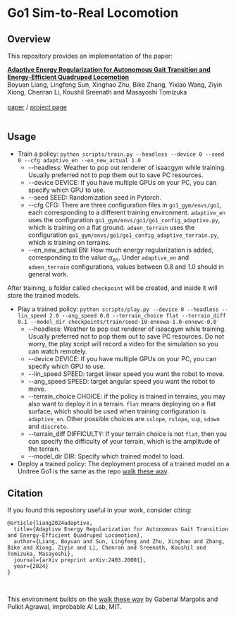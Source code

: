 # Go1 Sim-to-Real Locomotion

## Overview <a name="overview"></a>

This repository provides an implementation of the paper:

<td style="padding:20px;width:75%;vertical-align:middle">
      <a href="https://sites.google.com/berkeley.edu/efficient-locomotion" target="_blank">
      <b> Adaptive Energy Regularization for Autonomous Gait Transition and Energy-Efficient Quadruped Locomotion </b>
      </a>
      <br>
      Boyuan Liang, Lingfeng Sun, Xinghao Zhu, Bike Zhang, Yixiao Wang, Ziyin Xiong, Chenran Li, Koushil Sreenath and Masayoshi Tomizuka
      <br>
      <br>
      <a href="https://arxiv.org/abs/2403.20001">paper</a> /
      <a href="https://sites.google.com/berkeley.edu/efficient-locomotion" target="_blank">project page</a>
    <br>
</td>

<br>

## Usage <a name="Usage"></a>
* Train a policy: `python scripts/train.py --headless --device 0 --seed 0 --cfg adaptive_en --en_new_actual 1.0`
  + --headless: Weather to pop out renderer of isaacgym while training. Usually preferred not to pop them out to save PC resources.
  + --device DEVICE: If you have multiple GPUs on your PC, you can specify which GPU to use.
  + --seed SEED: Randomization seed in Pytorch.
  + --cfg CFG: There are three configuration files in `go1_gym/envs/go1`, each corresponding to a different training environment. `adaptive_en` uses the configuration `go1_gym/envs/go1/go1_config_adaptive.py`, which is training on a flat ground. `adaen_terrain` uses the configuration `go1_gym/envs/go1/go1_config_adaptive_terrain.py`, which is training on terrains.
  + --en_new_actual EN: How much energy regularization is added, corresponding to the value $\alpha_{en}$. Under `adaptive_en` and `adaen_terrain` configurations, values between $0.8$ and $1.0$ should in general work.

After training, a folder called `checkpoint` will be created, and inside it will store the trained models.
* Play a trained policy: `python scripts/play.py --device 0 --headless --lin_speed 2.0 --ang_speed 0.0 --terrain_choice flat --terrain_diff 0.1 --model_dir checkpoints/train/seed-10-ennewa-1.0-ennewc-0.0`
  + --headless: Weather to pop out renderer of isaacgym while training. Usually preferred not to pop them out to save PC resources. Do not worry, the play script will record a video for the simulation so you can watch remotely.
  + --device DEVICE: If you have multiple GPUs on your PC, you can specify which GPU to use.
  + --lin_speed SPEED: target linear speed you want the robot to move.
  + --ang_speed SPEED: target angular speed you want the robot to move.
  + --terrain_choice CHOICE: if the policy is trained in terrains, you may also want to deploy it in a terrain. `flat` means deploying on a flat surface, which should be used when training configuration is `adaptive_en`. Other possible choices are `sslope`, `rslope`, `sup`, `sdown` and `discrete`.
  + --terrain_diff DIFFICULTY: If your terrain choice is not `flat`, then you can specify the difficulty of your terrain, which is the amplitude of the terrain.
  + --model_dir DIR: Specify which trained model to load.
* Deploy a trained policy: The deployment process of a trained model on a Unitree Go1 is the same as the repo [walk these way](https://github.com/Improbable-AI/walk-these-ways).


## Citation <a name="Citation"></a>
If you found this repository useful in your work, consider citing:

```
@article{liang2024adaptive,
  title={Adaptive Energy Regularization for Autonomous Gait Transition and Energy-Efficient Quadruped Locomotion},
  author={Liang, Boyuan and Sun, Lingfeng and Zhu, Xinghao and Zhang, Bike and Xiong, Ziyin and Li, Chenran and Sreenath, Koushil and Tomizuka, Masayoshi},
  journal={arXiv preprint arXiv:2403.20001},
  year={2024}
}
```

<br>

This environment builds on the [walk these way](https://github.com/Improbable-AI/walk-these-ways) by Gaberial Margolis and Pulkit Agrawal, Improbable AI Lab, MIT.